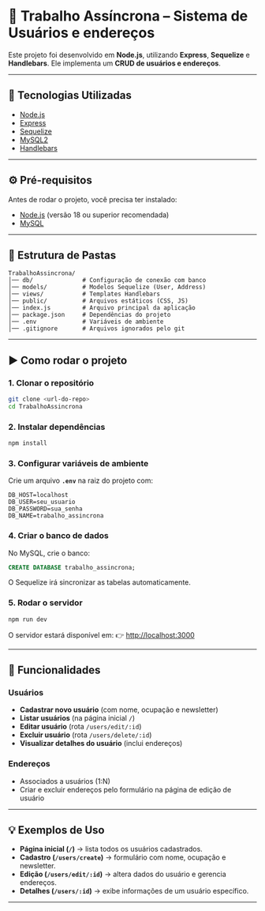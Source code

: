 # 📌 Trabalho Assíncrona – Sistema de Usuários e endereços

Este projeto foi desenvolvido em **Node.js**, utilizando **Express**, **Sequelize** e **Handlebars**.
Ele implementa um **CRUD de usuários e endereços**.

---

## 🚀 Tecnologias Utilizadas

* [Node.js](https://nodejs.org/)
* [Express](https://expressjs.com/)
* [Sequelize](https://sequelize.org/)
* [MySQL2](https://www.npmjs.com/package/mysql2)
* [Handlebars](https://handlebarsjs.com/)

---

## ⚙️ Pré-requisitos

Antes de rodar o projeto, você precisa ter instalado:

* [Node.js](https://nodejs.org/) (versão 18 ou superior recomendada)
* [MySQL](https://www.mysql.com/)

---

## 📂 Estrutura de Pastas

```
TrabalhoAssincrona/
│── db/              # Configuração de conexão com banco
│── models/          # Modelos Sequelize (User, Address)
│── views/           # Templates Handlebars
│── public/          # Arquivos estáticos (CSS, JS)
│── index.js         # Arquivo principal da aplicação
│── package.json     # Dependências do projeto
│── .env             # Variáveis de ambiente
│── .gitignore       # Arquivos ignorados pelo git
```

---

## ▶️ Como rodar o projeto

### 1. Clonar o repositório

```bash
git clone <url-do-repo>
cd TrabalhoAssincrona
```

### 2. Instalar dependências

```bash
npm install
```

### 3. Configurar variáveis de ambiente

Crie um arquivo **`.env`** na raiz do projeto com:

```env
DB_HOST=localhost
DB_USER=seu_usuario
DB_PASSWORD=sua_senha
DB_NAME=trabalho_assincrona
```

### 4. Criar o banco de dados

No MySQL, crie o banco:

```sql
CREATE DATABASE trabalho_assincrona;
```

O Sequelize irá sincronizar as tabelas automaticamente.

### 5. Rodar o servidor

```bash
npm run dev
```

O servidor estará disponível em:
👉 [http://localhost:3000](http://localhost:3000)

---

## 🔑 Funcionalidades

### Usuários

* **Cadastrar novo usuário** (com nome, ocupação e newsletter)
* **Listar usuários** (na página inicial `/`)
* **Editar usuário** (rota `/users/edit/:id`)
* **Excluir usuário** (rota `/users/delete/:id`)
* **Visualizar detalhes do usuário** (inclui endereços)

### Endereços

* Associados a usuários (1:N)
* Criar e excluir endereços pelo formulário na página de edição de usuário

---

## 💡 Exemplos de Uso

* **Página inicial (`/`)** → lista todos os usuários cadastrados.
* **Cadastro (`/users/create`)** → formulário com nome, ocupação e newsletter.
* **Edição (`/users/edit/:id`)** → altera dados do usuário e gerencia endereços.
* **Detalhes (`/users/:id`)** → exibe informações de um usuário específico.

---
